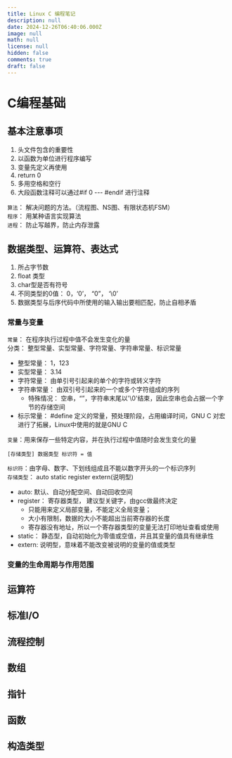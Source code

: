 ```yaml
---
title: Linux C 编程笔记
description: null
date: 2024-12-26T06:40:06.000Z
image: null
math: null
license: null
hidden: false
comments: true
draft: false
---
```

# C编程基础
## 基本注意事项

1. 头文件包含的重要性
2. 以函数为单位进行程序编写
3. 变量先定义再使用
4. return 0
5. 多用空格和空行
6. 大段函数注释可以通过#if 0  ---   #endif 进行注释

`算法`： 解决问题的方法。（流程图、NS图、有限状态机FSM）  
`程序`： 用某种语言实现算法   
`进程`： 防止写越界，防止内存泄露

## 数据类型、运算符、表达式
1. 所占字节数
2. float 类型
3. char型是否有符号
4. 不同类型的0值： 0，‘0’， “0”， ‘\0’
5. 数据类型与后序代码中所使用的输入输出要相匹配，防止自相矛盾

### 常量与变量
`常量`： 在程序执行过程中值不会发生变化的量  
分类： 整型常量、实型常量、字符常量、字符串常量、标识常量
- 整型常量： 1，123
- 实型常量： 3.14
- 字符常量： 由单引号引起来的单个的字符或转义字符
- 字符串常量： 由双引号引起来的一个或多个字符组成的序列
    - 特殊情况： 空串，“”，字符串末尾以'\0'结束，因此空串也会占据一个字节的存储空间
- 标示常量： #define 定义的常量，预处理阶段，占用编译时间，GNU C 对宏进行了拓展，Linux中使用的就是GNU C

`变量`：用来保存一些特定内容，并在执行过程中值随时会发生变化的量

```
[存储类型] 数据类型 标识符 = 值
```

`标识符`：由字母、数字、下划线组成且不能以数字开头的一个标识序列    
`存储类型`： auto static register extern(说明型)
- auto: 默认、自动分配空间、自动回收空间
- register： 寄存器类型， 建议型关键字，由gcc做最终决定
    - 只能用来定义局部变量，不能定义全局变量；
    - 大小有限制，数据的大小不能超出当前寄存器的长度
    - 寄存器没有地址，所以一个寄存器类型的变量无法打印地址查看或使用
- static： 静态型，自动初始化为零值或空值，并且其变量的值具有继承性
- extern: 说明型，意味着不能改变被说明的变量的值或类型

### 变量的生命周期与作用范围

## 运算符

## 标准I/O

## 流程控制

## 数组

## 指针

## 函数

## 构造类型





















